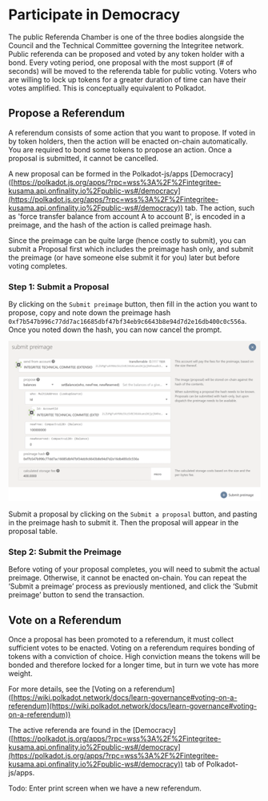# Participate in Democracy

The public Referenda Chamber is one of the three bodies alongside the Council and the Technical Committee governing the Integritee network. Public referenda can be proposed and voted by any token holder with a bond. Every voting period, one proposal with the most support (# of seconds) will be moved to the referenda table for public voting. Voters who are willing to lock up tokens for a greater duration of time can have their votes amplified. This is conceptually equivalent to Polkadot.

## Propose a Referendum

A referendum consists of some action that you want to propose. If voted in by token holders, then the action will be enacted on-chain automatically. You are required to bond some tokens to propose an action. Once a proposal is submitted, it cannot be cancelled.

A new proposal can be formed in the Polkadot-js/apps \[Democracy]\([https://polkadot.js.org/apps/?rpc=wss%3A%2F%2Fintegritee-kusama.api.onfinality.io%2Fpublic-ws#/democracy](https://polkadot.js.org/apps/?rpc=wss%3A%2F%2Fintegritee-kusama.api.onfinality.io%2Fpublic-ws#/democracy)) tab. The action, such as 'force transfer balance from account A to account B', is encoded in a preimage, and the hash of the action is called preimage hash.

Since the preimage can be quite large (hence costly to submit), you can submit a Proposal first which includes the preimage hash only, and submit the preimage (or have someone else submit it for you) later but before voting completes.

### Step 1: Submit a Proposal

By clicking on the `Submit preimage` button, then fill in the action you want to propose, copy and note down the preimage hash `0xf7b547b996c77dd7ac16685dbf47bf34eb9c6643b8e94d7d2e16db400c0c556a`. Once you noted down the hash, you can now cancel the prompt.

![](<../.gitbook/assets/image (2).png>)

Submit a proposal by clicking on the `Submit a proposal` button, and pasting in the preimage hash to submit it. Then the proposal will appear in the proposal table.

### Step 2: Submit the Preimage

Before voting of your proposal completes, you will need to submit the actual preimage. Otherwise, it cannot be enacted on-chain. You can repeat the ‘Submit a preimage’ process as previously mentioned, and click the ‘Submit preimage’ button to send the transaction.

## Vote on a Referendum

Once a proposal has been promoted to a referendum, it must collect sufficient votes to be enacted. Voting on a referendum requires bonding of tokens with a conviction of choice. High conviction means the tokens will be bonded and therefore locked for a longer time, but in turn we vote has more weight.

For more details, see the \[Voting on a referendum]\([https://wiki.polkadot.network/docs/learn-governance#voting-on-a-referendum](https://wiki.polkadot.network/docs/learn-governance#voting-on-a-referendum))

The active referenda are found in the \[Democracy]\([https://polkadot.js.org/apps/?rpc=wss%3A%2F%2Fintegritee-kusama.api.onfinality.io%2Fpublic-ws#/democracy](https://polkadot.js.org/apps/?rpc=wss%3A%2F%2Fintegritee-kusama.api.onfinality.io%2Fpublic-ws#/democracy)) tab of Polkadot-js/apps.

Todo: Enter print screen when we have a new referendum.
